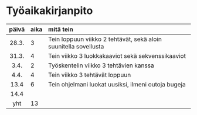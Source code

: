 # Työaikakirjanpito

| päivä | aika | mitä tein  |
| :----:|:-----| :-----|
| 28.3. | 3    | Tein loppuun viikko 2 tehtävät, sekä aloin suunitella sovellusta|
| 31.3. | 4    | Tein viikko 3 luokkakaaviot sekä sekvenssikaaviot|  
| 3.4.  | 2    | Työskentelin viikko 3 tehtävien kanssa
| 4.4.  | 4    | Tein viikko 3 tehtävät loppuun 
| 13.4  | 6    | Tein ohjelmani luokat uusiksi, ilmeni outoja bugeja
| 14.4  |      |
| yht   | 13   |  
